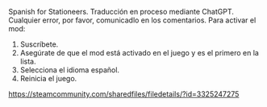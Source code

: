 Spanish for Stationeers.
Traducción en proceso mediante ChatGPT. Cualquier error, por favor, comunicadlo en los comentarios.
Para activar el mod:

1. Suscríbete.
2. Asegúrate de que el mod está activado en el juego y es el primero en la lista.
3. Selecciona el idioma español.
4. Reinicia el juego.

https://steamcommunity.com/sharedfiles/filedetails/?id=3325247275
